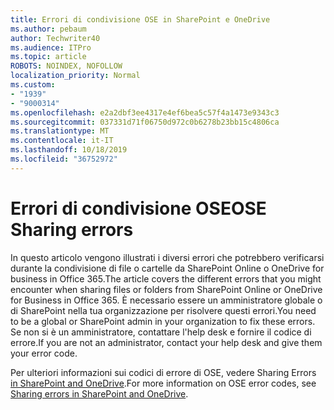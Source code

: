 ```yaml
---
title: Errori di condivisione OSE in SharePoint e OneDrive
ms.author: pebaum
author: Techwriter40
ms.audience: ITPro
ms.topic: article
ROBOTS: NOINDEX, NOFOLLOW
localization_priority: Normal
ms.custom:
- "1939"
- "9000314"
ms.openlocfilehash: e2a2dbf3ee4317e4ef6bea5c57f4a1473e9343c3
ms.sourcegitcommit: 037331d71f06750d972c0b6278b23bb15c4806ca
ms.translationtype: MT
ms.contentlocale: it-IT
ms.lasthandoff: 10/18/2019
ms.locfileid: "36752972"
---
```

# <a name="ose-sharing-errors"></a><span data-ttu-id="6310c-102">Errori di condivisione OSE</span><span class="sxs-lookup"><span data-stu-id="6310c-102">OSE Sharing errors</span></span>

<span data-ttu-id="6310c-103">In questo articolo vengono illustrati i diversi errori che potrebbero verificarsi durante la condivisione di file o cartelle da SharePoint Online o OneDrive for business in Office 365.</span><span class="sxs-lookup"><span data-stu-id="6310c-103">The article covers the different errors that you might encounter when sharing files or folders from SharePoint Online or OneDrive for Business in Office 365.</span></span> <span data-ttu-id="6310c-104">È necessario essere un amministratore globale o di SharePoint nella tua organizzazione per risolvere questi errori.</span><span class="sxs-lookup"><span data-stu-id="6310c-104">You need to be a global or SharePoint admin in your organization to fix these errors.</span></span> <span data-ttu-id="6310c-105">Se non si è un amministratore, contattare l'help desk e fornire il codice di errore.</span><span class="sxs-lookup"><span data-stu-id="6310c-105">If you are not an administrator, contact your help desk and give them your error code.</span></span>

<span data-ttu-id="6310c-106">Per ulteriori informazioni sui codici di errore di OSE, vedere Sharing Errors [in SharePoint and OneDrive](https://docs.microsoft.com/sharepoint/sharepoint-onedrive-error-message).</span><span class="sxs-lookup"><span data-stu-id="6310c-106">For more information on OSE error codes, see [Sharing errors in SharePoint and OneDrive](https://docs.microsoft.com/sharepoint/sharepoint-onedrive-error-message).</span></span>
